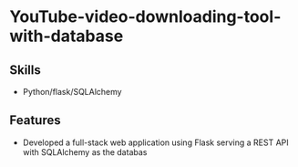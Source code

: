# YouTube-video-downloading-tool-with-database
## Skills
*  Python/flask/SQLAlchemy
## Features
*  Developed a full-stack web application using Flask serving a REST API with SQLAlchemy as the databas
